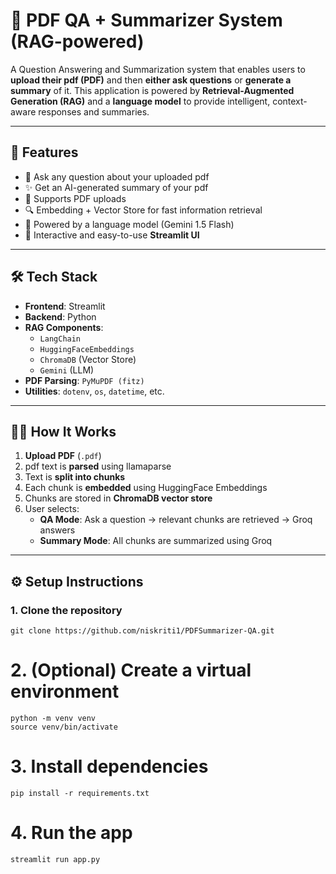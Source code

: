 # 📄 PDF QA + Summarizer System (RAG-powered)

A Question Answering and Summarization system that enables users to **upload their pdf (PDF)** and then **either ask questions** or **generate a summary** of it. This application is powered by **Retrieval-Augmented Generation (RAG)** and a **language model** to provide intelligent, context-aware responses and summaries.

---

## 🚀 Features

- 🧠 Ask any question about your uploaded pdf
- ✨ Get an AI-generated summary of your pdf
- 📄 Supports PDF uploads
- 🔍 Embedding + Vector Store for fast information retrieval
- 🤖 Powered by a language model (Gemini 1.5 Flash)
- 💬 Interactive and easy-to-use **Streamlit UI**

---

## 🛠️ Tech Stack

- **Frontend**: Streamlit
- **Backend**: Python
- **RAG Components**:
  - `LangChain`
  - `HuggingFaceEmbeddings`
  - `ChromaDB` (Vector Store)
  - `Gemini` (LLM)
- **PDF Parsing**: `PyMuPDF (fitz)`
- **Utilities**: `dotenv`, `os`, `datetime`, etc.

---

## 🧑‍💻 How It Works

1. **Upload PDF** (`.pdf`)
2. pdf text is **parsed** using llamaparse
3. Text is **split into chunks**
4. Each chunk is **embedded** using HuggingFace Embeddings
5. Chunks are stored in **ChromaDB vector store**
6. User selects:
   - **QA Mode**: Ask a question → relevant chunks are retrieved → Groq answers
   - **Summary Mode**: All chunks are summarized using Groq

---

## ⚙️ Setup Instructions

### 1. Clone the repository

```
git clone https://github.com/niskriti1/PDFSummarizer-QA.git
```

# 2. (Optional) Create a virtual environment

```
python -m venv venv
source venv/bin/activate
```

# 3. Install dependencies

```
pip install -r requirements.txt
```

# 4. Run the app

```
streamlit run app.py
```
